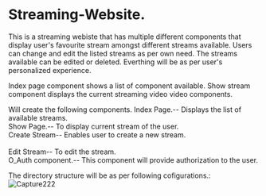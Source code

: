# Streaming-Website.
This is a streaming webiste that has multiple different components that display user's favourite stream  amongst different streams available.
Users can change and edit the listed streams as per own need. The streams available can be edited or deleted. Everthing will be as per user's personalized experience. 

Index page component shows a list of component available. Show stream component displays the current streaming video video components.

Will create the following components.
Index Page.-- Displays the list of available streams.<br />
Show Page.-- To display current stream of the user.<br />
Create Stream-- Enables user to create a new stream.<br />  
Edit Stream-- To edit the stream.<br />
O_Auth component.-- This component will provide authorization to the user.<br />

The directory structure will be as per following cofigurations.:
![Capture222](https://user-images.githubusercontent.com/47113617/59662200-15ff8780-91ca-11e9-89a2-2df84c7cffc2.JPG)
 

